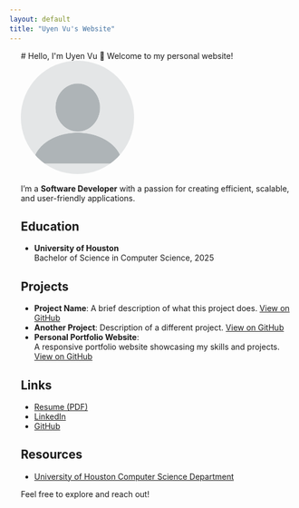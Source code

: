 ```yaml
---
layout: default
title: "Uyen Vu's Website"
---
```


<div style="padding-left: 20px;">
# Hello, I'm Uyen Vu 👋
Welcome to my personal website!  

<img src="images/profile.png" alt="Uyen Vu" style="width:200px; border-radius:50%;">

I’m a **Software Developer** with a passion for creating efficient, scalable, and user-friendly applications.

## Education
- **University of Houston**  
  Bachelor of Science in Computer Science, 2025

## Projects
- **Project Name**: A brief description of what this project does. [View on GitHub](https://github.com/your-repo)
- **Another Project**: Description of a different project. [View on GitHub](https://github.com/your-repo)
- **Personal Portfolio Website**:  
  A responsive portfolio website showcasing my skills and projects. [View on GitHub](https://github.com/uynvu078)

## Links
- [Resume (PDF)](https://uynvu078.github.io/files/resume.pdf)  
- [LinkedIn](https://www.linkedin.com/in/uyen-vu-sf8358/)  
- [GitHub](https://github.com/uynvu078)

## Resources
- [University of Houston Computer Science Department](https://www.cs.uh.edu/)

  
Feel free to explore and reach out!
</div>
